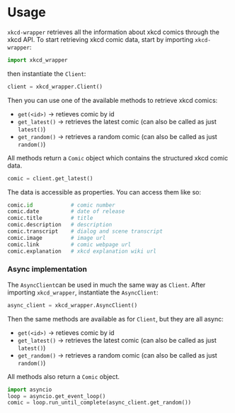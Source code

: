 # Usage

`xkcd-wrapper` retrieves all the information about xkcd comics through the xkcd API.
To start retrieving xkcd comic data, start by importing `xkcd-wrapper`:

```python
import xkcd_wrapper
```

then instantiate the `Client`:

```python
client = xkcd_wrapper.Client() 
```

Then you can use one of the available methods to retrieve xkcd comics:

* `get(<id>)` -> retieves comic by id
* `get_latest()` -> retrieves the latest comic (can also be called as just `latest()`)
* `get_random()` -> retrieves a random comic (can also be called as just `random()`)

All methods return a `Comic` object which contains the structured xkcd comic data.

```python
comic = client.get_latest()
```

The data is accessible as properties. You can access them like so:
```python
comic.id            # comic number
comic.date          # date of release
comic.title         # title
comic.description   # description
comic.transcript    # dialog and scene transcript
comic.image         # image url
comic.link          # comic webpage url
comic.explanation   # xkcd explanation wiki url
```

### Async implementation

The `AsyncClient`can be used in much the same way as `Client`. After importing `xkcd_wrapper`,
instantiate the `AsyncClient`:
```python
async_client = xkcd_wrapper.AsyncClient() 
```

Then the same methods are available as for `Client`, but they are all async:

* `get(<id>)` -> retieves comic by id
* `get_latest()` -> retrieves the latest comic (can also be called as just `latest()`)
* `get_random()` -> retrieves a random comic (can also be called as just `random()`)

All methods also return a `Comic` object.

```python
import asyncio
loop = asyncio.get_event_loop()
comic = loop.run_until_complete(async_client.get_random())
```

